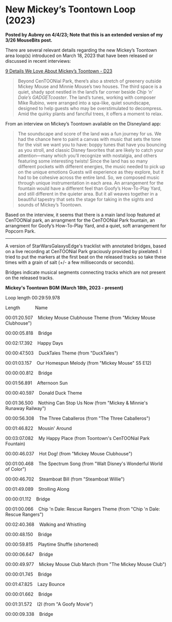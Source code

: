 # New Mickey’s Toontown Loop (2023)

**Posted by Aubrey on 4/4/23; Note that this is an extended version of my 3/26 MouseBits post.**

There are several relevant details regarding the new Mickey’s Toontown area loop(s) introduced on March 18, 2023 that have been released or discussed in recent interviews:

[9 Details We Love About Mickey’s Toontown - D23](https://d23.com/9-details-we-love-about-mickeys-toontown/)

> Beyond CenTOONial Park, there’s also a stretch of greenery outside Mickey Mouse and Minnie Mouse’s two houses. The third space is a quiet, shady spot nestled in the land’s far corner beside *Chip ‘n’ Dale’s GADGETcoaster*. The land’s tunes, working with composer Mike Rubino, were arranged into a spa-like, quiet soundscape, designed to help guests who may be overstimulated to decompress. Amid the quirky plants and fanciful trees, it offers a moment to relax.
> 

From an interview on Mickey’s Toontown available on the Disneyland app:

> The soundscape and score of the land was a fun journey for us. We had the chance here to paint a canvas with music that sets the tone for the visit we want you to have: boppy tunes that have you bouncing as you stroll, and classic Disney favorites that are likely to catch your attention—many which you’ll recognize with nostalgia, and others featuring some interesting twists!
Since the land has so many different pockets with different energies, the music needed to pick up on the unique emotions Guests will experience as they explore, but it had to be cohesive across the entire land. So, we composed music through unique instrumentation in each area. An arrangement for the fountain would have a different feel than Goofy’s How-To-Play Yard, and still different in the quieter area. But it all weaves together in a beautiful tapestry that sets the stage for taking in the sights and sounds of Mickey’s Toontown.
> 

Based on the interview, it seems that there is a main land loop featured at CenTOONial park, an arrangment for the CenTOONial Park fountain, an arrangment for Goofy’s How-To-Play Yard, and a quiet, soft arrangement for Popcorn Park.

---

A version of StarWarsGalaxysEdge's tracklist with annotated bridges, based on a live recording at CenTOONial Park graciously provided by pixelated. I tried to put the markers at the first beat on the released tracks so take these times with a grain of salt (+/- a few milliseconds or seconds).

Bridges indicate musical segments connecting tracks which are not present on the released tracks.

**Mickey's Toontown BGM (March 18th, 2023 - present)**

Loop length 00:29:59.978

Length             Name

00:01:20.507    Mickey Mouse Clubhouse Theme (from "Mickey Mouse Clubhouse")

00:00:05.818    Bridge

00:02:17.392    Happy Days

00:00:47.503    DuckTales Theme (from "DuckTales")

00:01:03.157    Our Homespun Melody (from "Mickey Mouse" S5 E12)

00:00:00.812    Bridge

00:01:56.891    Afternoon Sun

00:00:40.597    Donald Duck Theme

00:01:36.500    Nothing Can Stop Us Now (from "Mickey & Minnie's Runaway Railway")

00:00:56.308    The Three Caballeros (from "The Three Caballeros")

00:01:46.822    Mousin' Around

00:03:07.082    My Happy Place (from Toontown's CenTOONial Park Fountain)

00:00:46.037    Hot Dog! (from "Mickey Mouse Clubhouse")

00:01:00.468    The Spectrum Song (from "Walt Disney's Wonderful World of Color")

00:00:46.702    Steamboat Bill (from "Steamboat Willie")

00:01:49.089    Strolling Along

00:00:01.112    Bridge

00:01:00.066    Chip 'n Dale: Rescue Rangers Theme (from "Chip 'n Dale: Rescue Rangers")

00:02:40.368    Walking and Whistling

00:00:48.150    Bridge

00:00:59.815    Playtime Shuffle (shortened)

00:00:06.647    Bridge

00:00:49.977    Mickey Mouse Club March (from "The Mickey Mouse Club")

00:00:01.745    Bridge

00:01:47.825    Lazy Bounce

00:00:01.662    Bridge

00:01:31.572    I2I (from "A Goofy Movie")

00:00:09.338    Bridge